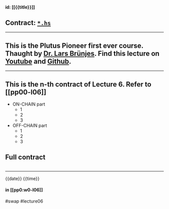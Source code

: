 
#### id: [[{{title}}]]
## Contract: [`*.hs`](https://github.com/input-output-hk/plutus-pioneer-program/blob/main/code/week06/src/Week06/Oracle/*.hs)

---
This is the Plutus Pioneer first ever course. Thaught by [Dr. Lars Brünjes](https://github.com/brunjlar). Find this lecture on [Youtube](https://www.youtube.com/watch?v=wY7R-PJn66g&t=4865s) and [Github](https://github.com/input-output-hk/plutus-pioneer-program/tree/main/code/week06).
---

---
This is the n-th contract of Lecture 6. Refer to [[pp00-l06]]
---


- ON-CHAIN part
    - 1
    - 2
    - 3
- OFF-CHAIN part
    - 1
    - 2
    - 3

## Full contract

```haskell

```

---
{{date}} {{time}}
#### in [[pp0:w0-l06]]

#swap #lecture06 
